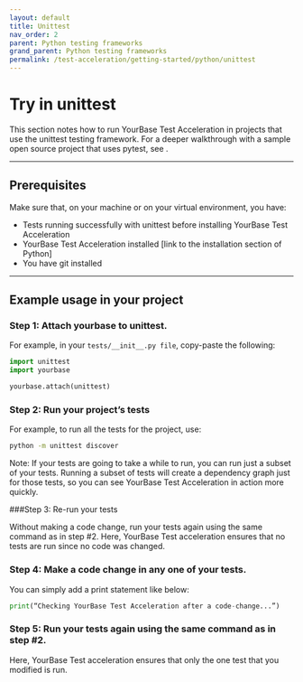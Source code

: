 ```yaml
---
layout: default
title: Unittest
nav_order: 2
parent: Python testing frameworks
grand_parent: Python testing frameworks
permalink: /test-acceleration/getting-started/python/unittest
---
```


# Try in unittest
This section notes how to run YourBase Test Acceleration in projects that use the unittest testing framework. For a deeper walkthrough with a sample open source project that uses pytest, see <link to pytest section>.

---

## Prerequisites
Make sure that, on your machine or on your virtual environment, you have:
- Tests running successfully with unittest before installing YourBase Test Acceleration
- YourBase Test Acceleration installed [link to the installation section of Python]
- You have git installed
 
---

## Example usage in your project

### Step 1: Attach yourbase to unittest.

For example, in your `tests/__init__.py file`, copy-paste the following:

```python
import unittest
import yourbase

yourbase.attach(unittest)
```

### Step 2: Run your project’s tests

For example, to run all the tests for the project, use:
```bash
python -m unittest discover
```

Note: If your tests are going to take a while to run, you can run just a subset of your tests. Running a subset of tests will create a dependency graph just for those tests, so you can see YourBase Test Acceleration in action more quickly.


###Step 3: Re-run your tests

Without making a code change, run your tests again using the same command as in step #2. Here, YourBase Test acceleration ensures that no tests are run since no code was changed.

### Step 4: Make a code change in any one of your tests. 

You can simply add a print statement like below:

```python
print(“Checking YourBase Test Acceleration after a code-change...”)
``` 


### Step 5: Run your tests again using the same command as in step #2. 

Here, YourBase Test acceleration ensures that only the one test that you modified is run.

